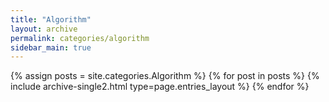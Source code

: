 ```yaml
---
title: "Algorithm"
layout: archive
permalink: categories/algorithm
sidebar_main: true
---
```


{% assign posts = site.categories.Algorithm %}
{% for post in posts %} {% include archive-single2.html type=page.entries_layout %} {% endfor %}